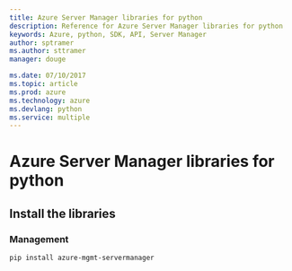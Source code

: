 ```yaml
---
title: Azure Server Manager libraries for python
description: Reference for Azure Server Manager libraries for python
keywords: Azure, python, SDK, API, Server Manager
author: sptramer
ms.author: sttramer
manager: douge

ms.date: 07/10/2017
ms.topic: article
ms.prod: azure
ms.technology: azure
ms.devlang: python
ms.service: multiple
---
```


# Azure Server Manager libraries for python

## Install the libraries


### Management

```bash
pip install azure-mgmt-servermanager
```
